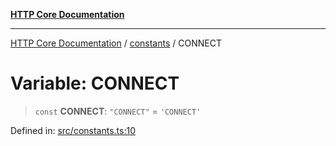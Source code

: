 [**HTTP Core Documentation**](../../README.md)

***

[HTTP Core Documentation](../../README.md) / [constants](../README.md) / CONNECT

# Variable: CONNECT

> `const` **CONNECT**: `"CONNECT"` = `'CONNECT'`

Defined in: [src/constants.ts:10](https://github.com/stonemjs/http-core/blob/0d24f1311c8ffc69c0f21ab48badb00539c57ea4/src/constants.ts#L10)
